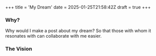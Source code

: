 +++
title = 'My Dream'
date = 2025-01-25T21:58:42Z
draft = true
+++

### Why?
Why would I make a post about my dream? So that those with whom it resonates with can collaborate with me easier.

### The Vision

